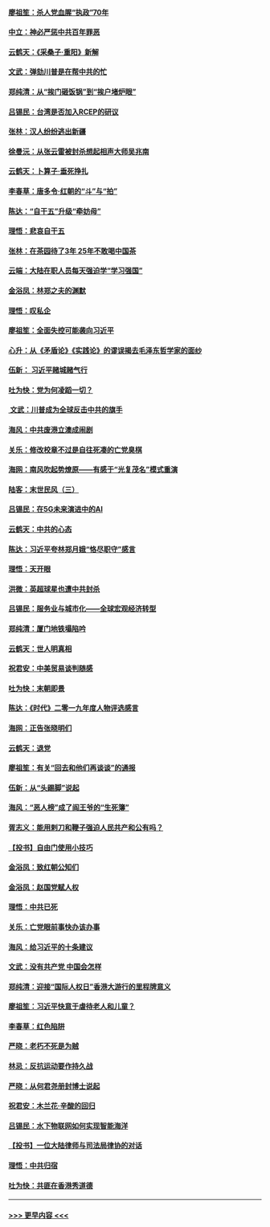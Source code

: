#### [廖祖笙：杀人党血腥“执政”70年](../pages/nsc993/n11745144.md?t=12261611) 
#### [中立：神必严惩中共百年罪恶](../pages/nsc993/n11744970.md?t=12261611) 
#### [云鹤天：《采桑子‧重阳》新解](../pages/nsc993/n11744948.md?t=12261611) 
#### [文武：弹劾川普是在帮中共的忙](../pages/nsc993/n11744758.md?t=12261611) 
#### [郑纯清：从“挨门砸饭锅”到“挨户堵炉眼”](../pages/nsc993/n11744745.md?t=12261611) 
#### [吕锡民：台湾是否加入RCEP的研议](../pages/nsc993/n11744701.md?t=12261611) 
#### [张林：汉人纷纷逃出新疆](../pages/nsc993/n11743530.md?t=12261611) 
#### [徐曼沅：从张云雷被封杀想起相声大师吴兆南](../pages/nsc993/n11741816.md?t=12261611) 
#### [云鹤天：卜算子‧垂死挣扎](../pages/nsc993/n11739956.md?t=12261611) 
#### [李春草：唐多令‧红朝的“斗”与“拍”](../pages/nsc993/n11739830.md?t=12261611) 
#### [陈达：“自干五”升级“牵妨母”](../pages/nsc993/n11739724.md?t=12261611) 
#### [理悟：悲哀自干五](../pages/nsc993/n11739547.md?t=12261611) 
#### [张林：在茶园待了3年 25年不敢喝中国茶](../pages/nsc993/n11739240.md?t=12261611) 
#### [云端：大陆在职人员每天强迫学“学习强国”](../pages/nsc993/n11738735.md?t=12261611) 
#### [金浴凤：林郑之夫的渊默](../pages/nsc993/n11737735.md?t=12261611) 
#### [理悟：叹私企](../pages/nsc993/n11737715.md?t=12261611) 
#### [廖祖笙：全面失控可能袭向习近平](../pages/nsc993/n11737704.md?t=12261611) 
#### [心升：从《矛盾论》《实践论》的谬误揭去毛泽东哲学家的面纱](../pages/nsc993/n11736962.md?t=12261611) 
#### [伍新： 习近平赌城赌气行](../pages/nsc993/n11736929.md?t=12261611) 
#### [吐为快：党为何凌蹈一切？](../pages/nsc993/n11736915.md?t=12261611) 
#### [ 文武：川普成为全球反击中共的旗手](../pages/nsc993/n11736882.md?t=12261611) 
#### [海风：中共废港立澳成闹剧](../pages/nsc993/n11735857.md?t=12261611) 
#### [关乐：修改校章不过是自往死凑的亡党臭棋](../pages/nsc993/n11735097.md?t=12261611) 
#### [海网：南风吹起势燎原——有感于“光复茂名”模式重演](../pages/nsc993/n11732308.md?t=12261611) 
#### [陆客：末世民风（三）](../pages/nsc993/n11732211.md?t=12261611) 
#### [吕锡民：在5G未来演进中的AI](../pages/nsc993/n11730010.md?t=12261611) 
#### [云鹤天：中共的心态](../pages/nsc993/n11729906.md?t=12261611) 
#### [陈达：习近平夸林郑月娥“恪尽职守”感言](../pages/nsc993/n11729881.md?t=12261611) 
#### [理悟：天开眼](../pages/nsc993/n11729699.md?t=12261611) 
#### [洪微：英超球星也遭中共封杀](../pages/nsc993/n11727243.md?t=12261611) 
#### [吕锡民：服务业与城市化——全球宏观经济转型](../pages/nsc993/n11725845.md?t=12261611) 
#### [郑纯清：厦门地铁塌陷吟](../pages/nsc993/n11725813.md?t=12261611) 
#### [云鹤天：世人明真相](../pages/nsc993/n11725621.md?t=12261611) 
#### [祝君安：中美贸易谈判随感](../pages/nsc993/n11725609.md?t=12261611) 
#### [吐为快：末朝即景](../pages/nsc993/n11723365.md?t=12261611) 
#### [陈达：《时代》二零一九年度人物评选感言](../pages/nsc993/n11723337.md?t=12261611) 
#### [海网：正告张晓明们](../pages/nsc993/n11723228.md?t=12261611) 
#### [云鹤天：退党](../pages/nsc993/n11723056.md?t=12261611) 
#### [廖祖笙：有关“回去和他们再谈谈”的通报](../pages/nsc993/n11722442.md?t=12261611) 
#### [伍新：从“头踢脚”说起](../pages/nsc993/n11722429.md?t=12261611) 
#### [海风：“恶人榜”成了阎王爷的“生死簿”](../pages/nsc993/n11722272.md?t=12261611) 
#### [胥志义：能用剌刀和鞭子强迫人民共产和公有吗？](../pages/nsc993/n11720569.md?t=12261611) 
#### [【投书】自由门使用小技巧](../pages/nsc993/n11720180.md?t=12261611) 
#### [金浴凤：致红朝公知们](../pages/nsc993/n11720563.md?t=12261611) 
#### [金浴凤：赵国党赋人权](../pages/nsc993/n11720533.md?t=12261611) 
#### [理悟：中共已死](../pages/nsc993/n11720233.md?t=12261611) 
#### [关乐：亡党眼前事快办该办事](../pages/nsc993/n11719160.md?t=12261611) 
#### [海风：给习近平的十条建议](../pages/nsc993/n11717616.md?t=12261611) 
#### [文武：没有共产党 中国会怎样](../pages/nsc993/n11717584.md?t=12261611) 
#### [郑纯清：迎接“国际人权日”香港大游行的里程牌意义](../pages/nsc993/n11717417.md?t=12261611) 
#### [廖祖笙：习近平快意于虐待老人和儿童？](../pages/nsc993/n11715313.md?t=12261611) 
#### [李春草：红色陷阱](../pages/nsc993/n11715029.md?t=12261611) 
#### [严晓：老朽不死是为贼](../pages/nsc993/n11712910.md?t=12261611) 
#### [林忌：反抗运动要作持久战](../pages/nsc993/n11712623.md?t=12261611) 
#### [严晓：从何君尧册封博士说起](../pages/nsc993/n11712465.md?t=12261611) 
#### [祝君安：木兰花·辛酸的回归](../pages/nsc993/n11712381.md?t=12261611) 
#### [吕锡民：水下物联网如何实现智能海洋](../pages/nsc993/n11711158.md?t=12261611) 
#### [【投书】一位大陆律师与司法局律协的对话](../pages/nsc993/n11709675.md?t=12261611) 
#### [理悟：中共归宿](../pages/nsc993/n11710059.md?t=12261611) 
#### [吐为快：共匪在香港秀道德](../pages/nsc993/n11709979.md?t=12261611) 

----
#### [ >>> 更早内容 <<< ](../indexes/nsc993-earlier.md)
